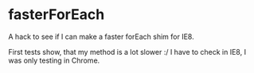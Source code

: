 # fasterForEach
A hack to see if I can make a faster forEach shim for IE8.

First tests show, that my method is a lot slower :/ I have to check in IE8, I was only testing in Chrome.
